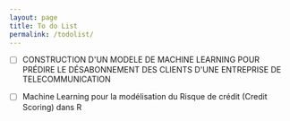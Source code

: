 ```yaml
---
layout: page
title: To do List
permalink: /todolist/
---
```

- [ ] CONSTRUCTION D'UN MODELE DE MACHINE LEARNING POUR PRÉDIRE LE DÉSABONNEMENT DES CLIENTS D'UNE ENTREPRISE DE TELECOMMUNICATION 

- [ ]  Machine Learning pour la modélisation du Risque de crédit (Credit Scoring) dans R